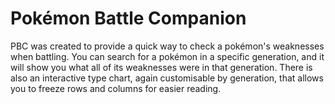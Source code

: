 # Pokémon Battle Companion

PBC was created to provide a quick way to check a pokémon's weaknesses when battling. You can search for a pokémon in a specific generation, and it will show you what all of its weaknesses were in that generation. There is also an interactive type chart, again customisable by generation, that allows you to freeze rows and columns for easier reading.
